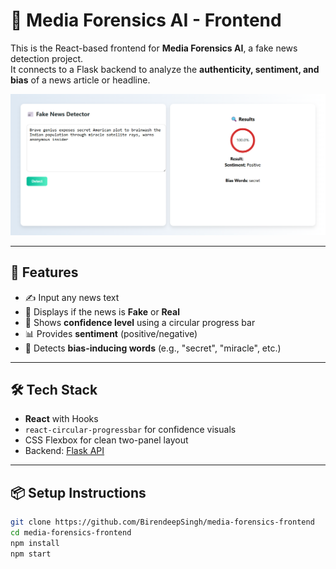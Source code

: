 # 📰 Media Forensics AI - Frontend

This is the React-based frontend for **Media Forensics AI**, a fake news detection project.  
It connects to a Flask backend to analyze the **authenticity, sentiment, and bias** of a news article or headline.

<div align="center">
  <img src="./ui-preview.png" width="600"/>
</div>

---

## 🚀 Features

- ✍️ Input any news text
- 🧠 Displays if the news is **Fake** or **Real**
- 🎯 Shows **confidence level** using a circular progress bar
- 📊 Provides **sentiment** (positive/negative)
- 🧩 Detects **bias-inducing words** (e.g., "secret", "miracle", etc.)

---

## 🛠 Tech Stack

- **React** with Hooks
- `react-circular-progressbar` for confidence visuals
- CSS Flexbox for clean two-panel layout
- Backend: [Flask API](https://github.com/BirendeepSingh/Media-Forensics-AI)

---

## 📦 Setup Instructions

```bash
git clone https://github.com/BirendeepSingh/media-forensics-frontend
cd media-forensics-frontend
npm install
npm start
